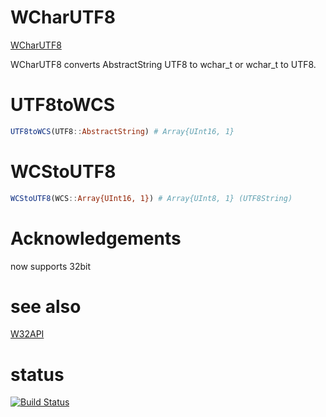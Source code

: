 WCharUTF8
=========

[WCharUTF8](https://github.com/HatsuneMiku/WCharUTF8.jl)

WCharUTF8 converts AbstractString UTF8 to wchar_t or wchar_t to UTF8.


# UTF8toWCS

```julia
UTF8toWCS(UTF8::AbstractString) # Array{UInt16, 1}
```


# WCStoUTF8

```julia
WCStoUTF8(WCS::Array{UInt16, 1}) # Array{UInt8, 1} (UTF8String)
```


# Acknowledgements

now supports 32bit


# see also

[W32API](https://github.com/HatsuneMiku/W32API.jl)

# status

[![Build Status](https://travis-ci.org/HatsuneMiku/WCharUTF8.jl.svg?branch=master)](https://travis-ci.org/HatsuneMiku/WCharUTF8.jl)
